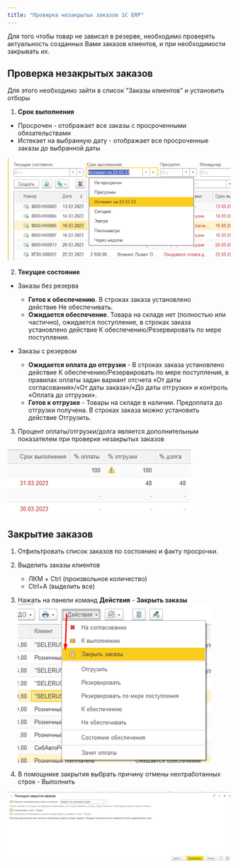 ```yaml
---
title: "Проверка незакрытых заказов 1С ERP"
---
```


Для того чтобы товар не зависал в резерве, необходимо проверять актуальность созданных Вами заказов клиентов, и при необходимости закрывать их.

## Проверка незакрытых заказов

Для этого необходимо зайти в список "Заказы клиентов" и установить отборы
1. **Срок выполнения**
- Просрочен - отображает все заказы с просроченными обязательствами
- Истекает на выбранную дату - отображает все просроченные заказы до выбранной даты

![](_attach/Pasted%20image%2020230406140406.png)

2. **Текущее состояние** 

- Заказы без резерва
	- **Готов к обеспечению**. В строках заказа установлено действие Не обеспечивать.
	- **Ожидается обеспечение**. Товара на складе нет (полностью или частично), ожидается поступление, в строках заказа установлено действие К обеспечению/Резервировать по мере поступления.

- Заказы с резервом
	- **Ожидается оплата до отгрузки** - В строках заказа установлено действие К обеспечению/Резервировать по мере поступления, в правилах оплаты задан вариант отсчета «От даты согласования»/«От даты заказа»/«До даты отгрузки» и контроль «Оплата до отгрузки».
	- **Готов к отгрузке** - Товары на складе в наличии. Предоплата до отгрузки получена. В строках заказа можно установить действие Отгрузить.

3. Процент оплаты/отгрузки/долга является дополнительным показателем при проверке незакрытых заказов

![](_attach/Pasted%20image%2020230502115355.png)

## Закрытие заказов

1. Отфильтровать список заказов по состоянию и факту просрочки.
2. Выделить заказы клиентов
	- ЛКМ + Ctrl (произвольное количество)
	- Ctrl+A (выделить все)
3. Нажать на панели команд **Действия** - **Закрыть заказы**
![](_attach/Pasted%20image%2020230502120005.png)

4. В помощнике закрытия выбрать причину отмены неотработанных строк - Выполнить

![](_attach/Pasted%20image%2020230502120130.png)